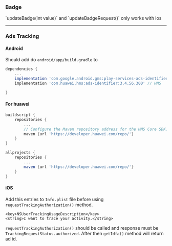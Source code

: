 <h3>Badge</h3>
`updateBadge(int value)` and `updateBadgeRequest()` only works with ios

---

<h3>Ads Tracking</h3>

<h4>Android</h4> 

Should add do `android/app/build.gradle` to

```gradle
dependencies {
    ...
    implementation 'com.google.android.gms:play-services-ads-identifier:18.0.1' // GMS
    implementation 'com.huawei.hms:ads-identifier:3.4.56.300' // HMS

}
```

<h4>For huawei</h4> 

```gradle
buildscript {
    repositories {
        ...
        // Configure the Maven repository address for the HMS Core SDK.
        maven {url 'https://developer.huawei.com/repo/'}
    }
}

allprojects {
    repositories {
        ...
        maven {url 'https://developer.huawei.com/repo/'}
    }
} 

```

<h4>iOS</h4> 

Add this entries to `Info.plist` file before using `requestTrackingAuthorization()` method.

```
<key>NSUserTrackingUsageDescription</key>
<string>I want to trace your activity.</string>
```


`requestTrackingAuthorization()` should be called and response must be `TrackingRequestStatus.authorized`. After then `getIdfa()` method will return ad id.


